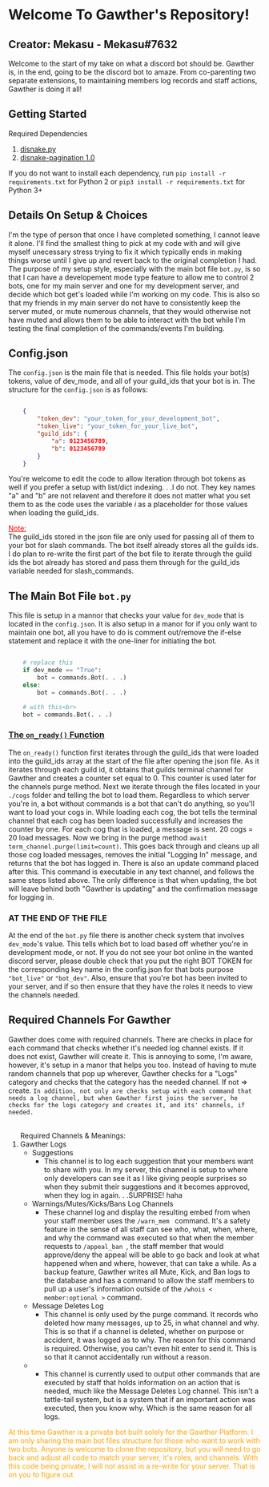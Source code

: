 <h1>Welcome To Gawther's Repository!</h1>
<h2>Creator: Mekasu - Mekasu#7632</h2>
<p>
    Welcome to the start of my take on what a discord bot should be. Gawther is, in the end, going to be the discord bot to amaze. From co-parenting two separate extensions, to maintaining members log records and staff actions, Gawther is doing it all!
</p>
<h2>Getting Started</h2>
<p>
    Required Dependencies
    <ol>
        <li><a href="https://docs.disnake.dev/en/latest/">disnake.py</a></li>
        <li><a href="https://pypi.org/project/disnake-pagination/">disnake-pagination 1.0</a></li>
    </ol>
</p>
<p>
If you do not want to install each dependency, run <code>pip install -r requirements.txt</code> for Python 2 or <code>pip3 install -r requirements.txt</code> for Python 3+
</p>
<h2>Details On Setup &  Choices</h2>
<p>
    I'm the type of person that once I have completed something, I cannot leave it alone. I'll find the smallest thing to pick at my code with and will give myself unecessary stress trying to fix it which typically ends in making things worse until I give up and revert back to the original completion I had. The purpose of my setup style, especially with the main bot file <code>bot.py</code>, is so that I can have a developement mode type feature to allow me to control 2 bots, one for my main server and one for my development server, and decide which bot get's loaded while I'm working on my code. This is also so that my friends in my main server do not have to consistently keep the server muted, or mute numerous channels, that they would otherwise not have muted and allows them to be able to interact with the bot while I'm testing the final completion of the commands/events I'm building. 
</p>
<h2>Config.json</h2>
<p>
    The <code>config.json</code> is the main file that is needed. This file holds your bot(s) tokens, value of dev_mode, and all of your guild_ids that your bot is in. The structure for the <code>config.json</code> is as follows:
</p>

```json

    {
        "token_dev": "your_token_for_your_development_bot",
        "token_live": "your_token_for_your_live_bot",
        "guild_ids": {
            "a": 0123456789,
            "b": 0123456789
        }
    }
```

<p>
    You're welcome to edit the code to allow iteration through bot tokens as well if you prefer a setup with list/dict indexing. . .I do not. They key names "a" and "b" are not relavent and therefore it does not matter what you set them to as the code uses the variable <i>i</i> as a placeholder for those values when loading the guild_ids.<br>
</p>
<p>
    <u style="color: red;">Note:</u><br>
    The guild_ids stored in the json file are only used for passing all of them to your bot for slash commands. The bot itself already stores all the guilds ids. I do plan to re-write the first part of the bot file to iterate through the guild ids the bot already has stored and pass them through for the guild_ids variable needed for slash_commands.
</p>
<h2>The Main Bot File <code>bot.py</code></h2>
<p>
    This file is setup in a mannor that checks your value for <code>dev_mode</code> that is located in the <code>config.json</code>. It is also setup in a manor for if you only want to maintain one bot, all you have to do is comment out/remove the if-else statement and replace it with the one-liner for initiating the bot.<br>
</p>

```python

    # replace this
    if dev_mode == "True":
        bot = commands.Bot(. . .)
    else:
        bot = commands.Bot(. . .)

    # with this<br>
    bot = commands.Bot(. . .)
```

<h3><u>The <code>on_ready()</code> Function</u></h3>
<p>
    The <code>on_ready()</code> function first iterates through the guild_ids that were loaded into the guild_ids array at the start of the file after opening the json file. As it iterates through each guild id, it obtains that guilds terminal channel for Gawther and creates a counter set equal to 0. This counter is used later for the channels purge method. Next we iterate through the files located in your <code>./cogs</code> folder and telling the bot to load them. Regardless to which server you're in, a bot without commands is a bot that can't do anything, so you'll want to load your cogs in. While loading each cog, the bot tells the terminal channel that each cog has been loaded successfully and increases the counter by one. For each cog that is loaded, a message is sent. 20 cogs = 20 load messages. Now we bring in the purge method <code>await term_channel.purge(limit=count)</code>. This goes back through and cleans up all those cog loaded messages, removes the initial "Logging In" message, and returns that the bot has logged in. There is also an update command placed after this. This command is executable in any text channel, and follows the same steps listed above. The only difference is that when updating, the bot will leave behind both "Gawther is updating" and the confirmation message for logging in.<br>
</p>
<h3>AT THE END OF THE FILE</h3>
<p>
    At the end of the <code>bot.py</code> file there is another check system that involves <code>dev_mode</code>'s value. This tells which bot to load based off whether you're in development mode, or not. If you do not see your bot online in the wanted discord server, please double check that you put the right BOT TOKEN for the corresponding key name in the config.json for that bots purpose <code>"bot_live"</code> or <code>"bot_dev"</code>. Also, ensure that you're bot has been invited to your server, and if so then ensure that they have the roles it needs to view the channels needed.
</p>
<h2>Required Channels For Gawther</h2>
<p>
    Gawther does come with required channels. There are checks in place for each command that checks whether it's needed log channel exists. If it does not exist, Gawther will create it. This is annoying to some, I'm aware, however, it's setup in a manor that helps you too. Instead of having to mute random channels that pop up wherever, Gawther checks for a "Logs" category and checks that the category has the needed channel. If not => create. <code>In addition, not only are checks setup with each command that needs a log channel, but when Gawther first joins the server, he checks for the logs category and creates it, and its' channels, if needed.</code><br><br>
</p>
<ol>Required Channels & Meanings:
    <li>Gawther Logs
        <ul>
            <li>Suggestions
                <ul>
                    <li>
                        This channel is to log each suggestion that your members want to share with you. In my server, this channel is setup to where only developers can see it as I like giving people surprises so when they submit their suggestions and it becomes approved, when they log in again. . .SURPRISE! haha
                    </li>
                </ul>
            </li>
            <li>Warnings/Mutes/Kicks/Bans Log Channels
                <ul>
                    <li>
                        These channel log and display the resulting embed from when your staff member uses the <code>/warn_mem <member_id/name></code> command. It's a safety feature in the sense of all staff can see who, what, when, where, and why the command was executed so that when the member requests to <code>/appeal_ban <mute/kick/ban></code>, the staff member that would approve/deny the appeal will be able to go back and look at what happened when and where, however, that can take a while. As a backup feature, Gawther writes all Mute, Kick, and Ban logs to the database and has a command to allow the staff members to pull up a user's information outside of the <code>/whois < member:optional ></code> command.
                    </li>
                </ul>
            </li>
            <li>Message Deletes Log
                <ul>
                    <li>
                        This channel is only used by the purge command. It records who deleted how many messages, up to 25, in what channel and why. This is so that if a channel is deleted, whether on purpose or accident, it was logged as to why. The reason for this command is required. Otherwise, you can't even hit enter to send it. This is so that it cannot accidentally run without a reason.
                    </li>
                </ul>
            </li>
            <li>
                <ul>
                    <li>
                        This channel is currently used to output other commands that are executed by staff that holds information on an action that is needed, much like the Message Deletes Log channel. This isn't a tattle-tail system, but is a system that if an important action was executed, then you know why. Which is the same reason for all logs. 
                    </li>
                </ul>
            </li>
        </ul>
    </li>
</ol>
<footer style="color: orange;">
    At this time Gawther is a private bot built solely for the Gawther Platform. I am only sharing the main bot files structure for those who want to work with two bots. Anyone is welcome to clone the repository, but you will need to go back and adjust all code to match your server, it's roles, and channels. With this code being private, I will not assist in a re-write for your server. That is on you to figure out
</footer>
